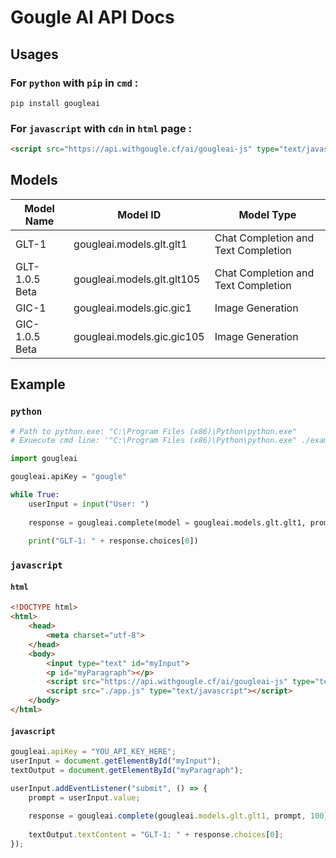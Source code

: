 # Gougle AI API Docs
## Usages
### For `python` with `pip` in `cmd` :
```shell
pip install gougleai
```

### For `javascript` with `cdn` in `html` page :
```html
<script src="https://api.withgougle.cf/ai/gougleai-js" type="text/javascript"></script>
```

## Models
| Model Name     | Model ID                   | Model Type                          |
| -------------- | -------------------------- | ----------------------------------- |
| GLT-1          | gougleai.models.glt.glt1   | Chat Completion and Text Completion |
| GLT-1.0.5 Beta | gougleai.models.glt.glt105 | Chat Completion and Text Completion |
| GIC-1          | gougleai.models.gic.gic1   | Image Generation                    |
| GIC-1.0.5 Beta | gougleai.models.gic.gic105 | Image Generation                    |

## Example
### `python`
```python
# Path to python.exe: "C:\Program Files (x86)\Python\python.exe"
# Exuecute cmd line: '"C:\Program Files (x86)\Python\python.exe" ./example.py'

import gougleai

gougleai.apiKey = "gougle"

while True:
	userInput = input("User: ")
	
	response = gougleai.complete(model = gougleai.models.glt.glt1, prompt = userInput, maxTokenNumber = 100)
	
	print("GLT-1: " + response.choices[0])
```

### `javascript`

#### `html`
```html
<!DOCTYPE html>
<html>
	<head>
		<meta charset="utf-8">
	</head>
	<body>
		<input type="text" id="myInput">
		<p id="myParagraph"></p>
		<script src="https://api.withgougle.cf/ai/gougleai-js" type="text/javascript"></script>
		<script src="./app.js" type="text/javascript"></script>
	</body>
</html>
```

#### `javascript`
```javascript
gougleai.apiKey = "YOU_API_KEY_HERE";
userInput = document.getElementById("myInput");
textOutput = document.getElementById("myParagraph");

userInput.addEventListener("submit", () => {
	prompt = userInput.value;
	
	response = gougleai.complete(gougleai.models.glt.glt1, prompt, 100);
	
	textOutput.textContent = "GLT-1: " + response.choices[0];
});
```
